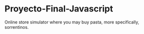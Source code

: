 # Proyecto-Final-Javascript
Online store simulator where you may buy pasta, more specifically, sorrentinos.
